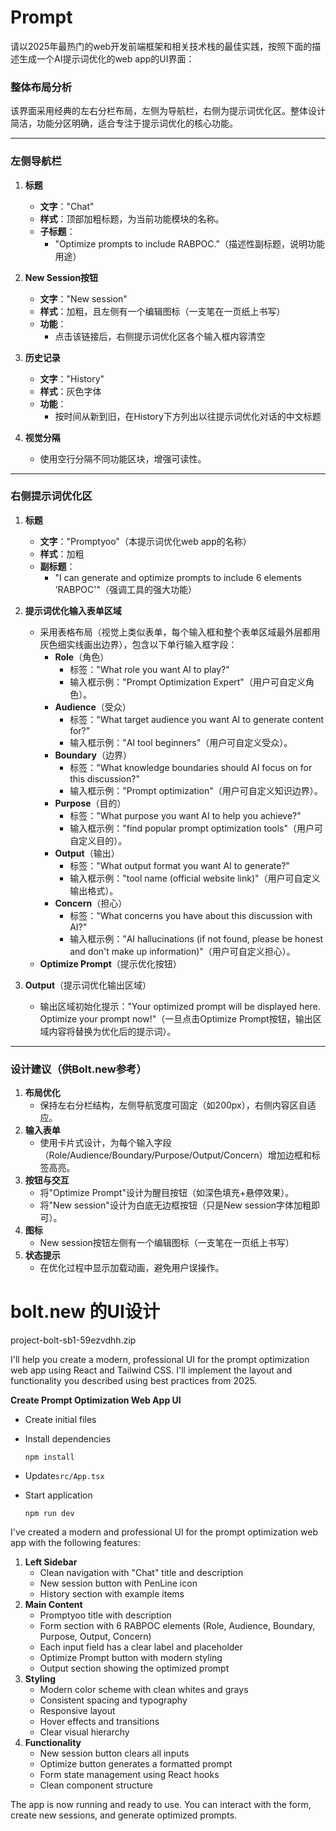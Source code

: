# Prompt
请以2025年最热门的web开发前端框架和相关技术栈的最佳实践，按照下面的描述生成一个AI提示词优化的web app的UI界面：
### 整体布局分析

该界面采用经典的左右分栏布局，左侧为导航栏，右侧为提示词优化区。整体设计简洁，功能分区明确，适合专注于提示词优化的核心功能。

---

### 左侧导航栏
1. **标题**  
   - **文字**："Chat"  
   - **样式**：顶部加粗标题，为当前功能模块的名称。
   - **子标题**：  
     - "Optimize prompts to include RABPOC."（描述性副标题，说明功能用途）  

2. **New Session按钮**  
   - **文字**："New session"  
   - **样式**：加粗，且左侧有一个编辑图标（一支笔在一页纸上书写）
   - **功能**：  
     - 点击该链接后，右侧提示词优化区各个输入框内容清空

3. **历史记录**  
   - **文字**："History"  
   - **样式**：灰色字体 
   - **功能**：  
     - 按时间从新到旧，在History下方列出以往提示词优化对话的中文标题

4. **视觉分隔**  
   - 使用空行分隔不同功能区块，增强可读性。  

---

### 右侧提示词优化区
1. **标题**  
   - **文字**："Promptyoo"（本提示词优化web app的名称）
   - **样式**：加粗
   - **副标题**：  
     - "I can generate and optimize prompts to include 6 elements 'RABPOC'"（强调工具的强大功能）  

2. **提示词优化输入表单区域**  
   - 采用表格布局（视觉上类似表单，每个输入框和整个表单区域最外层都用灰色细实线画出边界），包含以下单行输入框字段：  
     - **Role**（角色）  
       - 标签："What role you want AI to play?"  
       - 输入框示例："Prompt Optimization Expert"（用户可自定义角色）。  
     - **Audience**（受众）  
       - 标签："What target audience you want AI to generate content for?"  
       - 输入框示例："AI tool beginners"（用户可自定义受众）。  
     - **Boundary**（边界）  
       - 标签："What knowledge boundaries should AI focus on for this discussion?"  
       - 输入框示例："Prompt optimization"（用户可自定义知识边界）。  
     - **Purpose**（目的）  
       - 标签："What purpose you want AI to help you achieve?"  
       - 输入框示例："find popular prompt optimization tools"（用户可自定义目的）。  
     - **Output**（输出）  
       - 标签："What output format you want AI to generate?"  
       - 输入框示例："tool name (official website link)"（用户可自定义输出格式）。  
     - **Concern**（担心）  
       - 标签："What concerns you have about this discussion with AI?"  
       - 输入框示例："AI hallucinations (if not found, please be honest and don't make up information)"（用户可自定义担心）。  
   - **Optimize Prompt**（提示优化按钮）  

3. **Output**（提示词优化输出区域）  
     - 输出区域初始化提示："Your optimized prompt will be displayed here. Optimize your prompt now!"（一旦点击Optimize Prompt按钮，输出区域内容将替换为优化后的提示词）。  

---

### 设计建议（供Bolt.new参考）
1. **布局优化**  
   - 保持左右分栏结构，左侧导航宽度可固定（如200px），右侧内容区自适应。  
2. **输入表单**  
   - 使用卡片式设计，为每个输入字段（Role/Audience/Boundary/Purpose/Output/Concern）增加边框和标签高亮。  
3. **按钮与交互**  
   - 将"Optimize Prompt"设计为醒目按钮（如深色填充+悬停效果）。  
   - 将"New session"设计为白底无边框按钮（只是New session字体加粗即可）。  
4. **图标**  
   - New session按钮左侧有一个编辑图标（一支笔在一页纸上书写）
5. **状态提示**  
   - 在优化过程中显示加载动画，避免用户误操作。  

# bolt.new 的UI设计
project-bolt-sb1-59ezvdhh.zip

I'll help you create a modern, professional UI for the prompt optimization web app using React and Tailwind CSS. I'll implement the layout and functionality you described using best practices from 2025.

**Create Prompt Optimization Web App UI**

- Create initial files
- Install dependencies
    
    `npm install`
    
- Update`src/App.tsx`
- Start application
    
    `npm run dev`
    

I've created a modern and professional UI for the prompt optimization web app with the following features:

1. **Left Sidebar**
    - Clean navigation with "Chat" title and description
    - New session button with PenLine icon
    - History section with example items
2. **Main Content**
    - Promptyoo title with description
    - Form section with 6 RABPOC elements (Role, Audience, Boundary, Purpose, Output, Concern)
    - Each input field has a clear label and placeholder
    - Optimize Prompt button with modern styling
    - Output section showing the optimized prompt
3. **Styling**
    - Modern color scheme with clean whites and grays
    - Consistent spacing and typography
    - Responsive layout
    - Hover effects and transitions
    - Clear visual hierarchy
4. **Functionality**
    - New session button clears all inputs
    - Optimize button generates a formatted prompt
    - Form state management using React hooks
    - Clean component structure

The app is now running and ready to use. You can interact with the form, create new sessions, and generate optimized prompts.